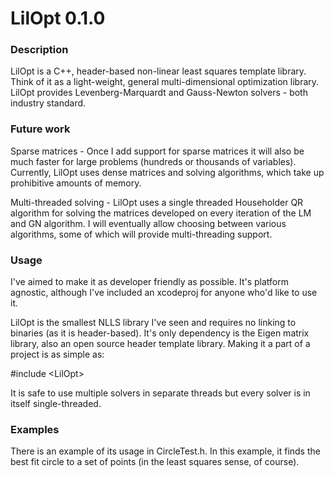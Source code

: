 LilOpt 0.1.0
======

### Description


LilOpt is a C++, header-based non-linear least squares template library.  Think of it as a light-weight, general multi-dimensional optimization library.  LilOpt provides Levenberg-Marquardt and Gauss-Newton solvers - both industry standard.  

### Future work


Sparse matrices - Once I add support for sparse matrices it will also be much faster for large problems (hundreds or thousands of variables).  Currently, LilOpt uses dense matrices and solving algorithms, which take up prohibitive amounts of memory. 

Multi-threaded solving - LilOpt uses a single threaded Householder QR algorithm for solving the matrices developed on every iteration of the LM and GN algorithm.  I will eventually allow choosing between various algorithms, some of which will provide multi-threading support.  
 

### Usage


I've aimed to make it as developer friendly as possible.  It's platform agnostic, although I've included an xcodeproj for anyone who'd like to use it.

LilOpt is the smallest NLLS library I've seen and requires no linking to binaries (as it is header-based).  It's only dependency is the Eigen matrix library, also an open source header template library.  Making it a part of a project is as simple as:

\#include \<LilOpt\>

It is safe to use multiple solvers in separate threads but every solver is in itself single-threaded.


### Examples


There is an example of its usage in CircleTest.h.  In this example, it finds the best fit circle to a set of points (in the least squares sense, of course). 





